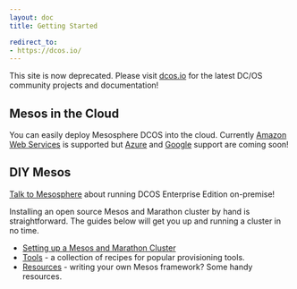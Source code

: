 ```yaml
---
layout: doc
title: Getting Started

redirect_to:
- https://dcos.io/
---
```


This site is now deprecated. Please visit [dcos.io](https://dcos.io/) for the latest DC/OS community projects and documentation!

## Mesos in the Cloud

You can easily deploy Mesosphere DCOS into the cloud. Currently [Amazon Web Services](http://mesosphere.com/amazon) is supported but [Azure](https://mesosphere.com/azure/) and [Google](https://mesosphere.com/google/) support are coming soon!

## DIY Mesos

[Talk to Mesosphere](https://mesosphere.com/product/) about running DCOS Enterprise Edition on-premise!

Installing an open source Mesos and Marathon cluster by hand is straightforward. The guides below will get you up and running a cluster in no time.

+ [Setting up a Mesos and Marathon Cluster](install)
+ [Tools](tools) - a collection of recipes for popular provisioning tools.
+ [Resources](resources) - writing your own Mesos framework? Some handy resources.